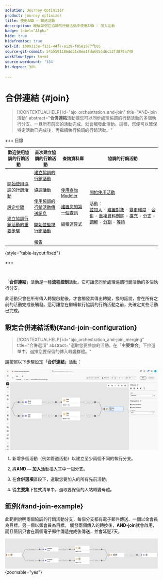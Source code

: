 ```yaml
---
solution: Journey Optimizer
product: journey optimizer
title: 使用AND — 聯結活動
description: 瞭解如何在協調的行銷活動中使用AND — 加入活動
badge: label="Alpha"
hide: true
hidefromtoc: true
exl-id: 1b99313e-f131-44f7-a129-f85e1977fb05
source-git-commit: 54b5591186dd51c0ea1fda6055d6c52fd079a748
workflow-type: tm+mt
source-wordcount: '334'
ht-degree: 38%

---
```


# 合併連結 {#join}

>[!CONTEXTUALHELP]
>id="ajo_orchestration_and-join"
>title="AND-join 活動"
>abstract="**合併連結**&#x200B;活動讓您可以同步處理協調的行銷活動的多個執行分支。一旦所有前面的活動完成，就會觸發此活動。這樣，您便可以確保特定活動已完成後，再繼續執行協調的行銷活動。"

+++ 目錄

| 歡迎使用協調的行銷活動 | 首次建立協調的行銷活動 | 查詢資料庫 | 協調的行銷活動 |
|---|---|---|---|
| [開始使用協調的行銷活動](../gs-orchestrated-campaigns.md)<br/><br/>[設定步驟](../configuration-steps.md)<br/><br/>[建立協調行銷活動的重要步驟](../gs-campaign-creation.md) | [建立協調的行銷活動](../create-orchestrated-campaign.md)<br/><br/>[協調活動](../orchestrate-activities.md)<br/><br/>[使用協調的行銷活動傳送訊息](../send-messages.md)<br/><br/>[開始並監視行銷活動](../start-monitor-campaigns.md)<br/><br/>[報告](../reporting-campaigns.md) | [使用查詢Modeler](../orchestrated-rule-builder.md)<br/><br/>[建置您的第一個查詢](../build-query.md)<br/><br/>[編輯運算式](../edit-expressions.md) | [開始使用活動](about-activities.md)<br/><br/>活動：<br/>[並加入](and-join.md) - [建置對象](build-audience.md) - [變更維度](change-dimension.md) - [合併](combine.md) - [重複資料刪除](deduplication.md) - [擴充](enrichment.md) - [分支](fork.md) - [調解](reconciliation.md) - [分割](split.md) - [等待](wait.md) |

{style="table-layout:fixed"}

+++

<br/>

「**合併連結**」活動是一種&#x200B;**流程控制**&#x200B;活動。它可讓您同步處理協調行銷活動的多個執行分支。

此活動只會在所有傳入轉變啟動後，才會觸發其傳出轉變，換句話說，會在所有之前的活動完成後觸發。這可讓您在繼續執行協調的行銷活動之前，先確定某些活動已完成。

## 設定合併連結活動{#and-join-configuration}

>[!CONTEXTUALHELP]
>id="ajo_orchestration_and-join_merging"
>title="合併選項"
>abstract="選取您要參加的活動。在「**主要集合**」下拉選單中，選擇您要保留的傳入轉變群體。"

請按照以下步驟設定「**合併連結**」活動：

![](../assets/workflow-andjoin.png)

1. 新增多個活動（例如管道活動）以建立至少兩個不同的執行分支。

1. 將&#x200B;**AND — 加入**&#x200B;活動插入其中一個分支。

1. 在&#x200B;**合併選項**&#x200B;區段下，選取您要加入的所有先前活動。

1. 從&#x200B;**主要集**&#x200B;下拉式清單中，選取要保留的入站轉變母體。

## 範例{#and-join-example}

此範例說明兩個協調的行銷活動分支，每個分支都有電子郵件傳送、一個以金會員為目標，另一個以銀會員為目標。 觸發兩個傳入的轉換後，**AND-join**&#x200B;就會啟用，而且簡訊只會在兩個電子郵件傳遞完成後傳送，並會延遲7天。

![](../assets/workflow-andjoin-example.png){zoomable="yes"}
